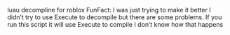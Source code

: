 luau decompline for roblox
FunFact: I was just trying to make it better I didn’t try to use Execute to decompile but there are some problems. If you run this script it will use Execute to compile I don’t know how that happens
